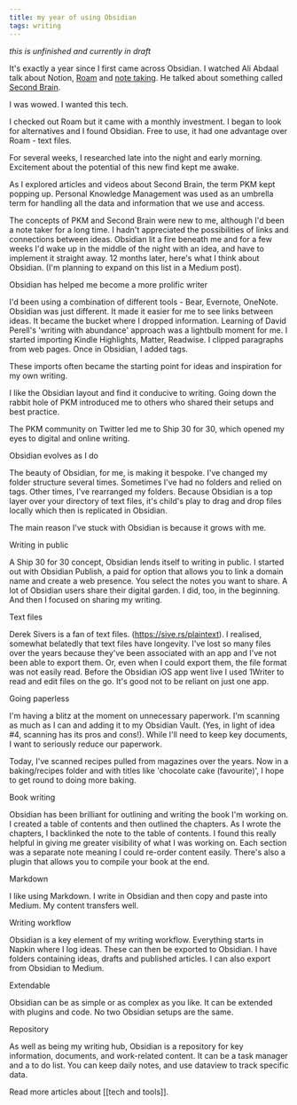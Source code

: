 ```yaml
---
title: my year of using Obsidian
tags: writing
---
```


*this is unfinished and currently in draft*

It's exactly a year since I first came across Obsidian. I watched Ali Abdaal talk about Notion, [Roam](https://youtu.be/bpikCLhpIRY) and [note taking](https://youtu.be/wpcVQeF07G4). He talked about something called [Second Brain](https://youtu.be/OP3dA2GcAh8).

I was wowed. I wanted this tech. 

I checked out Roam but it came with a monthly investment. I began to look for alternatives and I found Obsidian. Free to use, it had one advantage over Roam - text files.

For several weeks, I researched late into the night and early morning. Excitement about the potential of this new find kept me awake.

As I explored articles and videos about Second Brain, the term PKM kept popping up. Personal Knowledge Management was used as an umbrella term for handling all the data and information that we use and access.

The concepts of PKM and Second Brain were new to me, although I'd been a note taker for a long time. I hadn't appreciated the possibilities of links and connections between ideas. Obsidian lit a fire beneath me and for a few weeks I'd wake up in the middle of the night with an idea, and have to implement it straight away. 12 months later, here's what I think about Obsidian. (I'm planning to expand on this list in a Medium post).

Obsidian has helped me become a more prolific writer

I'd been using a combination of different tools - Bear, Evernote, OneNote. Obsidian was just different. It made it easier for me to see links between ideas. It became the bucket where I dropped information. Learning of David Perell's 'writing with abundance' approach was a lightbulb moment for me. I started importing Kindle Highlights, Matter, Readwise. I clipped paragraphs from web pages. Once in Obsidian, I added tags. 

These imports often became the starting point for ideas and inspiration for my own writing. 

I like the Obsidian layout and find it conducive to writing. Going down the rabbit hole of PKM introduced me to others who shared their setups and best practice.

The PKM community on Twitter led me to Ship 30 for 30, which opened my eyes to digital and online writing.

Obsidian evolves as I do

The beauty of Obsidian, for me, is making it bespoke. I've changed my folder structure several times. Sometimes I've had no folders and relied on tags. Other times, I've rearranged my folders. Because Obsidian is a top layer over your directory of text files, it's child's play to drag and drop files locally which then is replicated in Obsidian.

The main reason I've stuck with Obsidian is because it grows with me.

Writing in public

A Ship 30 for 30 concept, Obsidian lends itself to writing in public. I started out with Obsidian Publish, a paid for option that allows you to link a domain name and create a web presence. You select the notes you want to share. A lot of Obsidian users share their digital garden. I did, too, in the beginning. And then I focused on sharing my writing.

Text files

Derek Sivers is a fan of text files. (https://sive.rs/plaintext). I realised, somewhat belatedly that text files have longevity. I've lost so many files over the years because they've been associated with an app and I've not been able to export them. Or, even when I could export them, the file format was not easily read. Before the Obsidian iOS app went live I used 1Writer to read and edit files on the go. It's good not to be reliant on just one app.

Going paperless

I'm having a blitz at the moment on unnecessary paperwork. I'm scanning as much as I can and adding it to my Obsidian Vault. (Yes, in light of idea #4, scanning has its pros and cons!). While I'll need to keep key documents, I want to seriously reduce our paperwork.

Today, I've scanned recipes pulled from magazines over the years. Now in a baking/recipes folder and with titles like 'chocolate cake (favourite)', I hope to get round to doing more baking.

Book writing

Obsidian has been brilliant for outlining and writing the book I'm working on. I created a table of contents and then outlined the chapters. As I wrote the chapters, I backlinked the note to the table of contents. I found this really helpful in giving me greater visibility of what I was working on. Each section was a separate note meaning I could re-order content easily. There's also a plugin that allows you to compile your book at the end.

Markdown

I like using Markdown. I write in Obsidian and then copy and paste into Medium. My content transfers well.

Writing workflow

Obsidian is a key element of my writing workflow. Everything starts in Napkin where I log ideas. These can then be exported to Obsidian. I have folders containing ideas, drafts and published articles. I can also export from Obsidian to Medium.

Extendable

Obsidian can be as simple or as complex as you like. It can be extended with plugins and code. No two Obsidian setups are the same.

Repository

As well as being my writing hub, Obsidian is a repository for key information, documents, and work-related content. It can be a task manager and a to do list. You can keep daily notes, and use dataview to track specific data.


Read more articles about [[tech and tools]].
